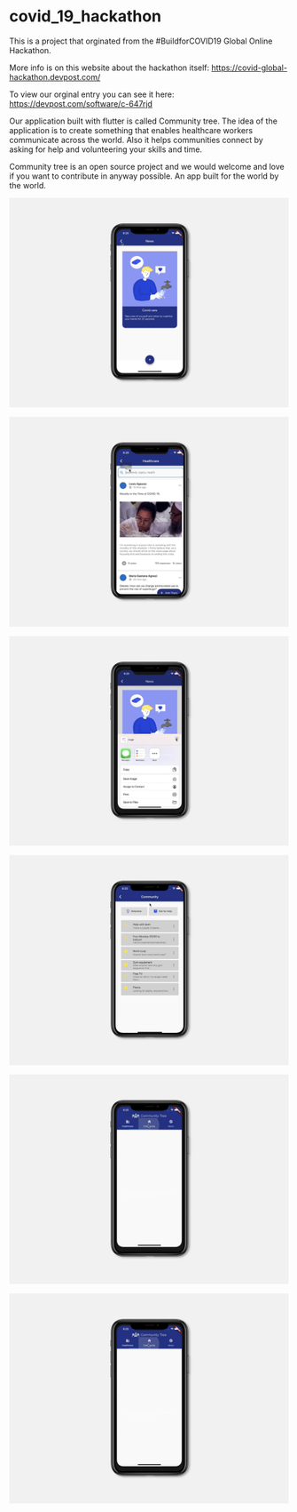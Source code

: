 # covid_19_hackathon

This is a project that orginated from the #BuildforCOVID19 Global Online Hackathon. 

More info is on this website about the hackathon itself: https://covid-global-hackathon.devpost.com/

To view our orginal entry you can see it here: https://devpost.com/software/c-647rjd

Our application built with flutter is called Community tree. The idea of the application is to create something that enables healthcare workers communicate across the world. Also it helps communities connect by asking for help and volunteering your skills and time.

Community tree is an open source project and we would welcome and love if you want to contribute in anyway possible. An app built for the world by the world. 

![](https://github.com/arizala13/covid_19_hackathon/blob/master/app-pictures/1.jpeg)

![](https://github.com/arizala13/covid_19_hackathon/blob/master/app-pictures/2.jpeg)

![](https://github.com/arizala13/covid_19_hackathon/blob/master/app-pictures/3.jpeg)

![](https://github.com/arizala13/covid_19_hackathon/blob/master/app-pictures/4.jpeg)

![](https://github.com/arizala13/covid_19_hackathon/blob/master/app-pictures/5.jpeg)

![](https://github.com/arizala13/covid_19_hackathon/blob/master/app-pictures/5.jpeg)
